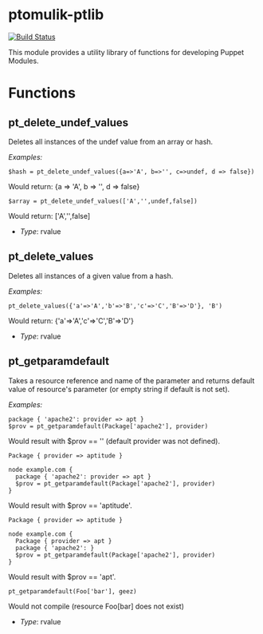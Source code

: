 # ptomulik-ptlib #

[![Build Status](https://travis-ci.org/ptomulik/ptomulik-ptlib.png?branch=master)](https://travis-ci.org/ptomulik/ptomulik-ptlib)

This module provides a utility library of functions for developing Puppet
Modules. 

# Functions #


pt\_delete\_undef\_values
-------------------------
Deletes all instances of the undef value from an array or hash.

*Examples:*
    
    $hash = pt_delete_undef_values({a=>'A', b=>'', c=>undef, d => false})

Would return: {a => 'A', b => '', d => false}

    $array = pt_delete_undef_values(['A','',undef,false])

Would return: ['A','',false]

- *Type*: rvalue

pt\_delete\_values
------------------
Deletes all instances of a given value from a hash.

*Examples:*

    pt_delete_values({'a'=>'A','b'=>'B','c'=>'C','B'=>'D'}, 'B')

Would return: {'a'=>'A','c'=>'C','B'=>'D'}

- *Type*: rvalue

pt\_getparamdefault
-------------------

Takes a resource reference and name of the parameter and returns default value
of resource's parameter (or empty string if default is not set).

*Examples:*

    package { 'apache2': provider => apt }
    $prov = pt_getparamdefault(Package['apache2'], provider)

Would result with $prov == '' (default provider was not defined).

    Package { provider => aptitude }

    node example.com {
      package { 'apache2': provider => apt }
      $prov = pt_getparamdefault(Package['apache2'], provider)
    }

Would result with $prov == 'aptitude'.

    Package { provider => aptitude }

    node example.com {
      Package { provider => apt }
      package { 'apache2': }
      $prov = pt_getparamdefault(Package['apache2'], provider)
    }

Would result with $prov == 'apt'.

    pt_getparamdefault(Foo['bar'], geez)

Would not compile (resource Foo[bar] does not exist)

- *Type*: rvalue
